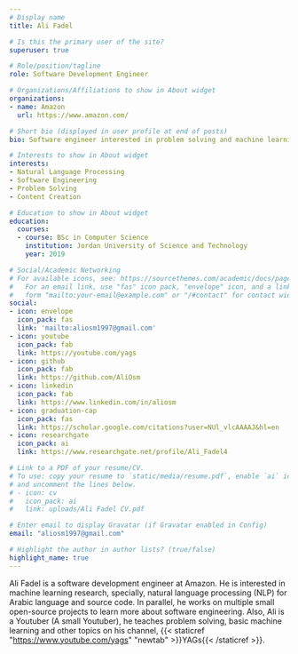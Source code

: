 ```yaml
---
# Display name
title: Ali Fadel

# Is this the primary user of the site?
superuser: true

# Role/position/tagline
role: Software Development Engineer

# Organizations/Affiliations to show in About widget
organizations:
- name: Amazon
  url: https://www.amazon.com/

# Short bio (displayed in user profile at end of posts)
bio: Software engineer interested in problem solving and machine learning based solutions, likes to create content and teach others.

# Interests to show in About widget
interests:
- Natural Language Processing
- Software Engineering
- Problem Solving
- Content Creation

# Education to show in About widget
education:
  courses:
  - course: BSc in Computer Science
    institution: Jordan University of Science and Technology
    year: 2019

# Social/Academic Networking
# For available icons, see: https://sourcethemes.com/academic/docs/page-builder/#icons
#   For an email link, use "fas" icon pack, "envelope" icon, and a link in the
#   form "mailto:your-email@example.com" or "/#contact" for contact widget.
social:
- icon: envelope
  icon_pack: fas
  link: 'mailto:aliosm1997@gmail.com'
- icon: youtube
  icon_pack: fab
  link: https://youtube.com/yags
- icon: github
  icon_pack: fab
  link: https://github.com/AliOsm
- icon: linkedin
  icon_pack: fab
  link: https://www.linkedin.com/in/aliosm
- icon: graduation-cap
  icon_pack: fas
  link: https://scholar.google.com/citations?user=NUl_vlcAAAAJ&hl=en
- icon: researchgate
  icon_pack: ai
  link: https://www.researchgate.net/profile/Ali_Fadel4

# Link to a PDF of your resume/CV.
# To use: copy your resume to `static/media/resume.pdf`, enable `ai` icons in `params.toml`, 
# and uncomment the lines below.
# - icon: cv
#   icon_pack: ai
#   link: uploads/Ali Fadel CV.pdf

# Enter email to display Gravatar (if Gravatar enabled in Config)
email: "aliosm1997@gmail.com"

# Highlight the author in author lists? (true/false)
highlight_name: true
---
```


Ali Fadel is a software development engineer at Amazon. He is interested in machine learning research, specially, natural language processing (NLP) for Arabic language and source code. In parallel, he works on multiple small open-source projects to learn more about software engineering. Also, Ali is a Youtuber (A small Youtuber), he teaches problem solving, basic machine learning and other topics on his channel, {{< staticref "https://www.youtube.com/yags" "newtab" >}}YAGs{{< /staticref >}}.
